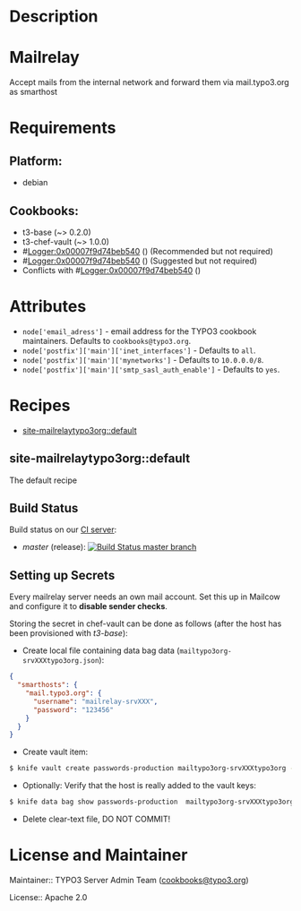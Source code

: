 # Description

# Mailrelay

Accept mails from the internal network and forward them via mail.typo3.org as smarthost

# Requirements

## Platform:

* debian

## Cookbooks:

* t3-base (~> 0.2.0)
* t3-chef-vault (~> 1.0.0)
* #<Logger:0x00007f9d74beb540> () (Recommended but not required)
* #<Logger:0x00007f9d74beb540> () (Suggested but not required)
* Conflicts with #<Logger:0x00007f9d74beb540> ()

# Attributes

* `node['email_adress']` - email address for the TYPO3 cookbook maintainers. Defaults to `cookbooks@typo3.org`.
* `node['postfix']['main']['inet_interfaces']` -  Defaults to `all`.
* `node['postfix']['main']['mynetworks']` -  Defaults to `10.0.0.0/8`.
* `node['postfix']['main']['smtp_sasl_auth_enable']` -  Defaults to `yes`.

# Recipes

* [site-mailrelaytypo3org::default](#site-mailrelaytypo3orgdefault)

## site-mailrelaytypo3org::default

The default recipe

Build Status
------------

Build status on our [CI server](https://chef-ci.typo3.org):

- *master* (release): [![Build Status master branch](https://chef-ci.typo3.org/job/TYPO3-cookbooks/job/site-mailrelaytypo3org/branch/master/badge/icon)](https://chef-ci.typo3.org/job/TYPO3-cookbooks/job/site-mailrelaytypo3org/branch/master/)


## Setting up Secrets

Every mailrelay server needs an own mail account. Set this up in Mailcow and configure it to **disable sender checks**.

Storing the secret in chef-vault can be done as follows (after the host has been provisioned with _t3-base_):

- Create local file containing data bag data (`mailtypo3org-srvXXXtypo3org.json`):

```json
{
  "smarthosts": {
    "mail.typo3.org": {
      "username": "mailrelay-srvXXX",
      "password": "123456"
    }
  }
}
```

- Create vault item:

```bash
$ knife vault create passwords-production mailtypo3org-srvXXXtypo3org --mode client --search 'fqdn:srvXXX.typo3.org' --json mailtypo3org-srvXXXtypo3org.json
```

- Optionally: Verify that the host is really added to the vault keys:

```bash
$ knife data bag show passwords-production  mailtypo3org-srvXXXtypo3org_keys
```

- Delete clear-text file, DO NOT COMMIT!


# License and Maintainer

Maintainer:: TYPO3 Server Admin Team (<cookbooks@typo3.org>)



License:: Apache 2.0

